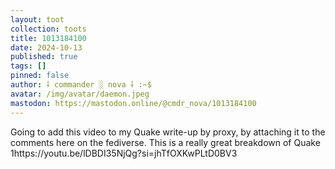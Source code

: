 ```yaml
---
layout: toot
collection: toots
title: 1013184100
date: 2024-10-13
published: true
tags: []
pinned: false
author: ⸸ commander ░ nova ⸸ :~$
avatar: /img/avatar/daemon.jpeg
mastodon: https://mastodon.online/@cmdr_nova/1013184100
---
```


Going to add this video to my Quake write-up by proxy, by attaching it to the comments here on the fediverse. This is a really great breakdown of Quake 1https://youtu.be/lDBDI35NjQg?si=jhTfOXKwPLtD0BV3
